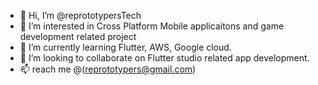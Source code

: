 - 👋 Hi, I’m @reprototypersTech
- 👀 I’m interested in Cross Platform Mobile applicaitons and game development related project
- 🌱 I’m currently learning Flutter, AWS, Google cloud. 
- 💞️ I’m looking to collaborate on Flutter studio related app development.
- 📫 reach me @(reprototypers@gmail.com)

<!---
reprototypersTech/reprototypersTech is a ✨ special ✨ repository because its `README.md` (this file) appears on your GitHub profile.
You can click the Preview link to take a look at your changes.
--->
